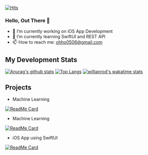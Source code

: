 [![Hits](https://hits.seeyoufarm.com/api/count/incr/badge.svg?url=https%3A%2F%2Fgithub.com%2FDodant&count_bg=%238BBBF1&title_bg=%23555555&icon=github.svg&icon_color=%23FFFFFF&title=today+%2F+total&edge_flat=false)](https://hits.seeyoufarm.com)
### Hello, Out There 👋
- 🔭 I’m currently working on iOS App Development
- 🌱 I’m currently learning SwiftUI and REST API
- 📫 How to reach me: ohho0506@gmail.com

## My Development Stats
[![Anurag's github stats](https://github-readme-stats.vercel.app/api?username=dodant&show_icons=true&hide=issues&count_private=true)](https://github.com/anuraghazra/github-readme-stats)
[![Top Langs](https://github-readme-stats.vercel.app/api/top-langs/?username=dodant&layout=compact)](https://github.com/anuraghazra/github-readme-stats)
[![willianrod's wakatime stats](https://github-readme-stats.vercel.app/api/wakatime?username=Dodant)](https://github.com/anuraghazra/github-readme-stats)

## Projects
- Machine Learning

[![ReadMe Card](https://github-readme-stats.vercel.app/api/pin/?username=dodant&repo=Snap-Point)](https://github.com/anuraghazra/github-readme-stats)
- Machine Learning

[![ReadMe Card](https://github-readme-stats.vercel.app/api/pin/?username=dodant&repo=ANPR-with-Yolov4)](https://github.com/anuraghazra/github-readme-stats)
- iOS App using SwiftUI

[![ReadMe Card](https://github-readme-stats.vercel.app/api/pin/?username=dodant&repo=Project-Mane)](https://github.com/anuraghazra/github-readme-stats)

<!--
**Dodant/dodant** is a ✨ _special_ ✨ repository because its `README.md` (this file) appears on your GitHub profile.

Here are some ideas to get you started:

- 🔭 I’m currently working on ...
- 🌱 I’m currently learning ...
- 👯 I’m looking to collaborate on ...
- 🤔 I’m looking for help with ...
- 💬 Ask me about ...
- 📫 How to reach me: ...
- 😄 Pronouns: ...
- ⚡ Fun fact: ...
-->
